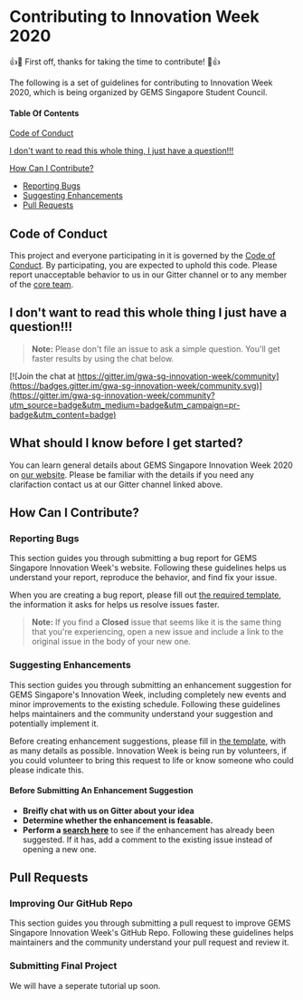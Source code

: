 # Contributing to Innovation Week 2020

:+1::tada: First off, thanks for taking the time to contribute! :tada::+1:

The following is a set of guidelines for contributing to Innovation Week 2020, which is being organized by GEMS Singapore Student Council.
#### Table Of Contents

[Code of Conduct](#code-of-conduct)

[I don't want to read this whole thing, I just have a question!!!](#i-dont-want-to-read-this-whole-thing-i-just-have-a-question)

[How Can I Contribute?](#how-can-i-contribute)
  * [Reporting Bugs](#reporting-bugs)
  * [Suggesting Enhancements](#suggesting-enhancements)
  * [Pull Requests](#pull-requests)

## Code of Conduct

This project and everyone participating in it is governed by the [Code of Conduct](CODE_OF_CONDUCT.md). By participating, you are expected to uphold this code. Please report unacceptable behavior to us in our Gitter channel or to any member of the [core team](https://gemssingaporestudentcouncil.github.io/innovationweek2020/#the-team).

## I don't want to read this whole thing I just have a question!!!

> **Note:** Please don't file an issue to ask a simple question. You'll get faster results by using the chat below.

[![Join the chat at https://gitter.im/gwa-sg-innovation-week/community](https://badges.gitter.im/gwa-sg-innovation-week/community.svg)](https://gitter.im/gwa-sg-innovation-week/community?utm_source=badge&utm_medium=badge&utm_campaign=pr-badge&utm_content=badge)

## What should I know before I get started?

You can learn general details about GEMS Singapore Innovation Week 2020 on [our website](https://gemssingaporestudentcouncil.github.io/innovationweek2020/). Please be familiar with the details if you need any clarifaction contact us at our Gitter channel linked above.

## How Can I Contribute?

### Reporting Bugs

This section guides you through submitting a bug report for GEMS Singapore Innovation Week's website. Following these guidelines helps us understand your report, reproduce the behavior, and find fix your issue.

When you are creating a bug report, please fill out [the required template](https://github.com/gemssingaporestudentcouncil/innovationweek2020/blob/master/.github/ISSUE_TEMPLATE/bug-report.md), the information it asks for helps us resolve issues faster.

> **Note:** If you find a **Closed** issue that seems like it is the same thing that you're experiencing, open a new issue and include a link to the original issue in the body of your new one.

### Suggesting Enhancements

This section guides you through submitting an enhancement suggestion for GEMS Singapore's Innovation Week, including completely new events and minor improvements to the existing schedule. Following these guidelines helps maintainers and the community understand your suggestion and potentially implement it.

Before creating enhancement suggestions, please fill in [the template](https://github.com/gemssingaporestudentcouncil/innovationweek2020/blob/master/.github/ISSUE_TEMPLATE/feature_request.md), with as many details as possible. Innovation Week is being run by volunteers, if you could volunteer to bring this request to life or know someone who could please indicate this.

#### Before Submitting An Enhancement Suggestion

* **Breifly chat with us on Gitter about your idea**
* **Determine whether the enhancement is feasable.**
* **Perform a [search here](https://github.com/gemssingaporestudentcouncil/innovationweek2020/issues)** to see if the enhancement has already been suggested. If it has, add a comment to the existing issue instead of opening a new one.

## Pull Requests

### Improving Our GitHub Repo

This section guides you through submitting a pull request to improve GEMS Singapore Innovation Week's GitHub Repo. Following these guidelines helps maintainers and the community understand your pull request and review it.

### Submitting Final Project

We will have a seperate tutorial up soon.
